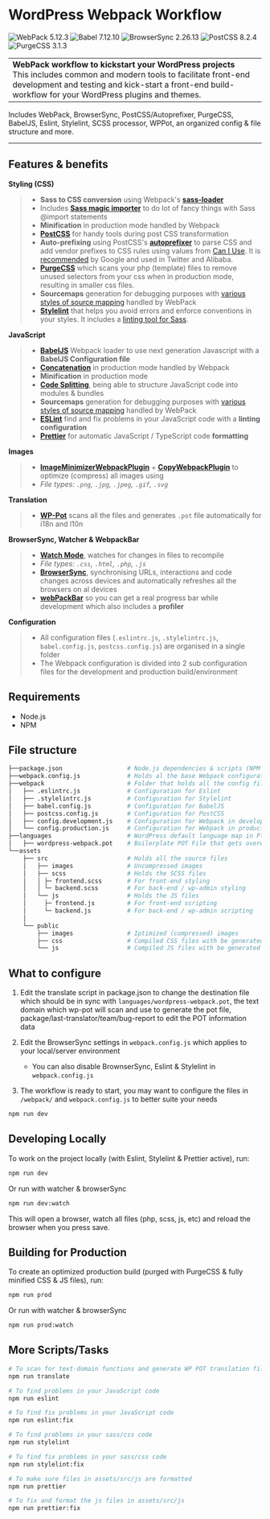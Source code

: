 # WordPress Webpack Workflow


![WebPack 5.12.3](https://img.shields.io/badge/WebPack-5.12.3-brightgreen)
![Babel 7.12.10](https://img.shields.io/badge/Babel-7.12.10-brightgreen)
![BrowserSync 2.26.13](https://img.shields.io/badge/BrowserSync-2.26.13-brightgreen)
![PostCSS 8.2.4](https://img.shields.io/badge/PostCSS-8.2.4-brightgreen)
![PurgeCSS 3.1.3](https://img.shields.io/badge/PurgeCSS-3.1.3-brightgreen)


<table width='100%' align="center">
    <tr>
        <td align='left' width='100%' colspan='2'>
            <strong>WebPack workflow to kickstart your WordPress projects</strong><br />
            This includes common and modern tools to facilitate front-end development and testing and kick-start a front-end build-workflow for your WordPress plugins and themes.
        </td>
    </tr>
  
</table>

Includes WebPack, BrowserSync, PostCSS/Autoprefixer, PurgeCSS, BabelJS, Eslint, Stylelint, SCSS processor, WPPot, an organized config & file structure and more.
____
## Features & benefits

**Styling (CSS)**

>- **Sass to CSS conversion** using Webpack's [**sass-loader**](https://webpack.js.org/loaders/sass-loader/)
>- Includes [**Sass magic importer**](https://github.com/maoberlehner/node-sass-magic-importer) to do lot of fancy things with Sass @import statements
>- **Minification** in production mode handled by Webpack 
>- [**PostCSS**](http://postcss.org/) for handy tools during post CSS transformation 
>- **Auto-prefixing** using PostCSS's [**autoprefixer**](https://github.com/postcss/autoprefixer) to parse CSS and add vendor prefixes to CSS rules using values from [Can I Use](https://caniuse.com/). It is [recommended](https://developers.google.com/web/tools/setup/setup-buildtools#dont_trip_up_with_vendor_prefixes) by Google and used in Twitter and Alibaba.
>- [**PurgeCSS**](https://github.com/FullHuman/purgecss) which scans your php (template) files to remove unused selectors from your css when in production mode, resulting in smaller css files.
>- **Sourcemaps** generation for debugging purposes with [various styles of source mapping](https://webpack.js.org/configuration/devtool/) handled by WebPack
>- [**Stylelint**](https://stylelint.io/) that helps you avoid errors and enforce conventions in your styles. It includes a [linting tool for Sass](https://github.com/kristerkari/stylelint-scss).

**JavaScript**
>- [**BabelJS**](https://babeljs.io/) Webpack loader to use next generation Javascript with a  **BabelJS Configuration file**
>- [**Concatenation**](https://webpack.js.org/plugins/module-concatenation-plugin/) in production mode handled by Webpack
>- **Minification** in production mode 
>- [**Code Splitting**](https://webpack.js.org/guides/code-splitting/), being able to structure JavaScript code into modules & bundles
>- **Sourcemaps** generation for debugging purposes with [various styles of source mapping](https://webpack.js.org/configuration/devtool/) handled by WebPack
>- [**ESLint**](https://eslint.org/) find and fix problems in your JavaScript code with a  **linting configuration** 
>- [**Prettier**](https://prettier.io/) for automatic JavaScript / TypeScript code **formatting** 

 **Images**

>- [**ImageMinimizerWebpackPlugin**](https://webpack.js.org/plugins/image-minimizer-webpack-plugin/) + [**CopyWebpackPlugin**](https://webpack.js.org/plugins/copy-webpack-plugin/)
   to optimize (compress) all images using
>- _File types: `.png`, `.jpg`, `.jpeg`, `.gif`, `.svg`_

 **Translation**

>- [**WP-Pot**](https://github.com/wp-pot/wp-pot-cli) scans all the files and generates `.pot` file automatically for i18n and l10n

**BrowserSync, Watcher & WebpackBar**

>- [**Watch Mode**](https://webpack.js.org/guides/development/#using-watch-mode), watches for changes in files to recompile
>- _File types: `.css`, `.html`, `.php`, `.js`_
>- [**BrowserSync**](https://browsersync.io/), synchronising URLs, interactions and code changes across devices and automatically refreshes all the browsers on al devices
>- [**webPackBar**](https://github.com/nuxt/webpackbar) so you can get a real progress bar while development which also includes a **profiler**

**Configuration**
>- All configuration files (`.eslintrc.js`, `.stylelintrc.js`, `babel.config.js`, `postcss.config.js`) are organised in a single folder
>- The Webpack configuration is divided into 2 sub configuration files for the development and production build/environment

## Requirements

- Node.js
- NPM
## File structure

```bash
├──package.json                  # Node.js dependencies & scripts (NPM functions)
├──webpack.config.js             # Holds al the base Webpack configurations
├──webpack                       # Folder that holds all the config files
│   ├── .eslintrc.js             # Configuration for Eslint
│   ├── .stylelintrc.js          # Configuration for Stylelint
│   ├── babel.config.js          # Configuration for BabelJS
│   ├── postcss.config.js        # Configuration for PostCSS
│   ├── config.development.js    # Configuration for Webpack in development mode
│   └── config.production.js     # Configuration for Webpack in production mode
├──languages                     # WordPress default language map in Plugins & Themes
│   ├── wordpress-webpack.pot    # Boilerplate POT File that gets overwritten by WP-Pot 
└──assets
    ├── src                      # Holds all the source files
    │   ├── images               # Uncompressed images
    │   ├── scss                 # Holds the SCSS files
    │   │ ├─ frontend.scss       # For front-end styling
    │   │ └─ backend.scss        # For back-end / wp-admin styling
    │   └── js                   # Holds the JS files
    │     ├─ frontend.js         # For front-end scripting
    │     └─ backend.js          # For back-end / wp-admin scripting
    │
    └── public
        ├── images               # Iptimized (compressed) images
        ├── css                  # Compiled CSS files with be generated here
        └── js                   # Compiled JS files with be generated here
```
## What to configure
1. Edit the translate script in package.json to change the destination file which should be in sync with `languages/wordpress-webpack.pot`, the text domain which wp-pot will scan and use to generate the pot file, package/last-translator/team/bug-report to edit the POT information data
2. Edit the BrowserSync settings in `webpack.config.js` which applies to your local/server environment
   - You can also disable BrownserSync, Eslint & Stylelint in `webpack.config.js`
   
3. The workflow is ready to start, you may want to configure the files in `/webpack/` and `webpack.config.js` to better suite your needs

```bash
npm run dev
```

## Developing Locally

To work on the project locally (with Eslint, Stylelint & Prettier active), run:

```bash
npm run dev
```
Or run with watcher & browserSync
```bash
npm run dev:watch
```

This will open a browser, watch all files (php, scss, js, etc) and reload the
browser when you press save.

## Building for Production

To create an optimized production build (purged with PurgeCSS & fully minified CSS & JS files), run:
```bash
npm run prod
```
Or run with watcher & browserSync
```bash
npm run prod:watch
```

##  More Scripts/Tasks



```bash
# To scan for text-domain functions and generate WP POT translation file
npm run translate

# To find problems in your JavaScript code
npm run eslint 

# To find fix problems in your JavaScript code
npm run eslint:fix

# To find problems in your sass/css code
npm run stylelint

# To find fix problems in your sass/css code
npm run stylelint:fix

# To make sure files in assets/src/js are formatted
npm run prettier

# To fix and format the js files in assets/src/js
npm run prettier:fix
```

